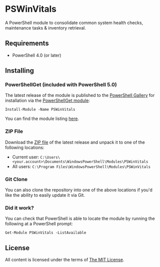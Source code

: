 PSWinVitals
===========

A PowerShell module to consolidate common system health checks, maintenance tasks & inventory retrieval.

Requirements
------------

- PowerShell 4.0 (or later)

Installing
----------

### PowerShellGet (included with PowerShell 5.0)

The latest release of the module is published to the [PowerShell Gallery](https://www.powershellgallery.com/) for installation via the [PowerShellGet module](https://www.powershellgallery.com/GettingStarted):

```posh
Install-Module -Name PSWinVitals
```

You can find the module listing [here](https://www.powershellgallery.com/packages/PSWinVitals).

### ZIP File

Download the [ZIP file](https://github.com/ralish/PSWinVitals/archive/stable.zip) of the latest release and unpack it to one of the following locations:

- Current user: `C:\Users\<your.account>\Documents\WindowsPowerShell\Modules\PSWinVitals`
- All users: `C:\Program Files\WindowsPowerShell\Modules\PSWinVitals`

### Git Clone

You can also clone the repository into one of the above locations if you'd like the ability to easily update it via Git.

### Did it work?

You can check that PowerShell is able to locate the module by running the following at a PowerShell prompt:

```posh
Get-Module PSWinVitals -ListAvailable
```

License
-------

All content is licensed under the terms of [The MIT License](LICENSE).
